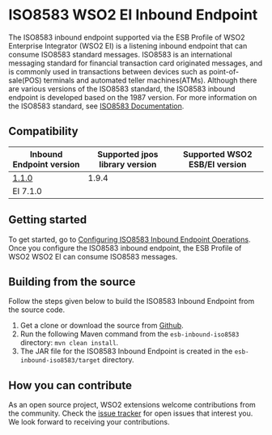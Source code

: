 # ISO8583 WSO2 EI Inbound Endpoint

The ISO8583 inbound endpoint supported via the ESB Profile of WSO2 Enterprise Integrator (WSO2 EI) is a listening inbound endpoint that can consume ISO8583 standard messages.
ISO8583 is an international messaging standard for financial transaction card originated messages, and is commonly used in transactions between devices such as point-of-sale(POS) terminals and automated teller machines(ATMs).
Although there are various versions of the ISO8583 standard, the ISO8583 inbound endpoint is developed based on the 1987 version. For more information on the ISO8583 standard, see [ISO8583 Documentation](https://en.wikipedia.org/wiki/ISO_8583).

## Compatibility

| Inbound Endpoint version | Supported jpos library version | Supported WSO2 ESB/EI version |
| ------------- | ---------------|------------- |
| [1.1.0](https://github.com/wso2-extensions/esb-inbound-iso8583/tree/org.wso2.carbon.inbound.iso8583-1.1.0) | 1.9.4 
| EI 7.1.0   |


## Getting started
To get started, go to [Configuring ISO8583 Inbound Endpoint Operations](docs/config.md). Once you configure the ISO8583 inbound endpoint, the ESB Profile of WSO2 WSO2 EI can consume ISO8583 messages.


## Building from the source

Follow the steps given below to build the ISO8583 Inbound Endpoint from the source code.

1. Get a clone or download the source from [Github](https://github.com/wso2-extensions/esb-inbound-iso8583).
2. Run the following Maven command from the `esb-inbound-iso8583` directory: `mvn clean install`.
3. The JAR file for the ISO8583 Inbound Endpoint is created in the `esb-inbound-iso8583/target` directory.


## How you can contribute

As an open source project, WSO2 extensions welcome contributions from the community.
Check the [issue tracker](https://github.com/wso2-extensions/esb-inbound-iso8583/issues) for open issues that interest you. We look forward to receiving your contributions.

